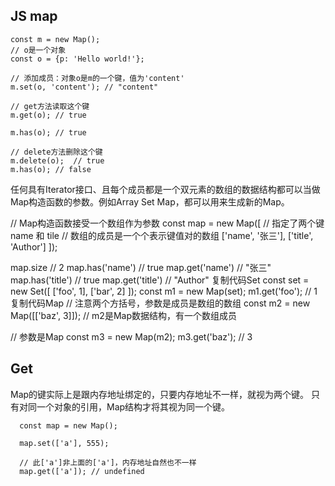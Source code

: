 ## JS map

```
const m = new Map();
// o是一个对象
const o = {p: 'Hello world!'};

// 添加成员：对象o是m的一个键，值为'content'
m.set(o, 'content'); // "content"

// get方法读取这个键
m.get(o); // true

m.has(o); // true

// delete方法删除这个键
m.delete(o);  // true
m.has(o); // false
```

任何具有Iterator接口、且每个成员都是一个双元素的数组的数据结构都可以当做Map构造函数的参数。例如Array Set Map，都可以用来生成新的Map。


// Map构造函数接受一个数组作为参数
const map = new Map([
// 指定了两个键 name 和 tile
// 数组的成员是一个个表示键值对的数组
  ['name', '张三'],
  ['title', 'Author']
]);

map.size // 2
map.has('name') // true
map.get('name') // "张三"
map.has('title') // true
map.get('title') // "Author"
复制代码Set
const set = new Set([
    ['foo', 1],
    ['bar', 2]
]);
const m1 = new Map(set);
m1.get('foo'); // 1
复制代码Map
// 注意两个方括号，参数是成员是数组的数组
const m2 = new Map([['baz', 3]]);
// m2是Map数据结构，有一个数组成员

// 参数是Map
const m3 = new Map(m2);
m3.get('baz'); // 3


## Get
Map的键实际上是跟内存地址绑定的，只要内存地址不一样，就视为两个键。
只有对同一个对象的引用，Map结构才将其视为同一个键。
```
  const map = new Map();

  map.set(['a'], 555);

  // 此['a']非上面的['a']，内存地址自然也不一样
  map.get(['a']); // undefined
```

